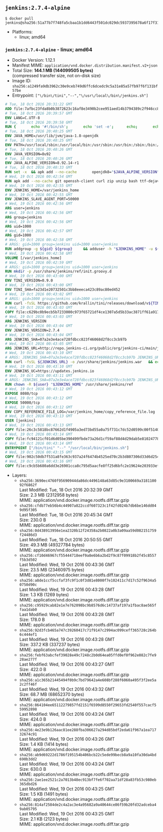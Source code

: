 ## `jenkins:2.7.4-alpine`

```console
$ docker pull jenkins@sha256:51a77b7f748fa5cbaa1b1dd6443f501dc029dc5937395678a6f17f31112ef496
```

-	Platforms:
	-	linux; amd64

### `jenkins:2.7.4-alpine` - linux; amd64

-	Docker Version: 1.12.1
-	Manifest MIME: `application/vnd.docker.distribution.manifest.v2+json`
-	Total Size: **144.1 MB (144099505 bytes)**  
	(compressed transfer size, not on-disk size)
-	Image ID: `sha256:a1249fa9db3962c30e9ceb749d6ffc6dcedc9c5a31e85a57fb97f6f131bf57be`
-	Entrypoint: `["\/bin\/tini","--","\/usr\/local\/bin\/jenkins.sh"]`

```dockerfile
# Tue, 18 Oct 2016 20:31:22 GMT
ADD file:7afbc23fda8b0b3872623c16af8e3490b2cee951aed14b3794389c2f946cc8c7 in / 
# Tue, 18 Oct 2016 20:39:57 GMT
ENV LANG=C.UTF-8
# Tue, 18 Oct 2016 20:39:58 GMT
RUN { 		echo '#!/bin/sh'; 		echo 'set -e'; 		echo; 		echo 'dirname "$(dirname "$(readlink -f "$(which javac || which java)")")"'; 	} > /usr/local/bin/docker-java-home 	&& chmod +x /usr/local/bin/docker-java-home
# Tue, 18 Oct 2016 20:40:25 GMT
ENV JAVA_HOME=/usr/lib/jvm/java-1.8-openjdk
# Tue, 18 Oct 2016 20:40:25 GMT
ENV PATH=/usr/local/sbin:/usr/local/bin:/usr/sbin:/usr/bin:/sbin:/bin:/usr/lib/jvm/java-1.8-openjdk/jre/bin:/usr/lib/jvm/java-1.8-openjdk/bin
# Tue, 18 Oct 2016 20:40:26 GMT
ENV JAVA_VERSION=8u92
# Tue, 18 Oct 2016 20:40:26 GMT
ENV JAVA_ALPINE_VERSION=8.92.14-r1
# Tue, 18 Oct 2016 20:40:33 GMT
RUN set -x 	&& apk add --no-cache 		openjdk8="$JAVA_ALPINE_VERSION" 	&& [ "$JAVA_HOME" = "$(docker-java-home)" ]
# Wed, 19 Oct 2016 00:42:54 GMT
RUN apk add --no-cache git openssh-client curl zip unzip bash ttf-dejavu coreutils
# Wed, 19 Oct 2016 00:42:55 GMT
ENV JENKINS_HOME=/var/jenkins_home
# Wed, 19 Oct 2016 00:42:55 GMT
ENV JENKINS_SLAVE_AGENT_PORT=50000
# Wed, 19 Oct 2016 00:42:56 GMT
ARG user=jenkins
# Wed, 19 Oct 2016 00:42:56 GMT
ARG group=jenkins
# Wed, 19 Oct 2016 00:42:56 GMT
ARG uid=1000
# Wed, 19 Oct 2016 00:42:57 GMT
ARG gid=1000
# Wed, 19 Oct 2016 00:42:58 GMT
# ARGS: gid=1000 group=jenkins uid=1000 user=jenkins
RUN addgroup -g ${gid} ${group}     && adduser -h "$JENKINS_HOME" -u ${uid} -G ${group} -s /bin/bash -D ${user}
# Wed, 19 Oct 2016 00:42:58 GMT
VOLUME [/var/jenkins_home]
# Wed, 19 Oct 2016 00:42:59 GMT
# ARGS: gid=1000 group=jenkins uid=1000 user=jenkins
RUN mkdir -p /usr/share/jenkins/ref/init.groovy.d
# Wed, 19 Oct 2016 00:43:00 GMT
ENV TINI_VERSION=0.9.0
# Wed, 19 Oct 2016 00:43:00 GMT
ENV TINI_SHA=fa23d1e20732501c3bb8eeeca423c89ac80ed452
# Wed, 19 Oct 2016 00:43:02 GMT
# ARGS: gid=1000 group=jenkins uid=1000 user=jenkins
RUN curl -fsSL https://github.com/krallin/tini/releases/download/v${TINI_VERSION}/tini-static -o /bin/tini && chmod +x /bin/tini   && echo "$TINI_SHA  /bin/tini" | sha1sum -c -
# Wed, 19 Oct 2016 00:43:03 GMT
COPY file:c629bc0b9ecb5b7233000c973f65721df4ce1307a5d5b33ac3871ff61a9172ff in /usr/share/jenkins/ref/init.groovy.d/tcp-slave-agent-port.groovy 
# Wed, 19 Oct 2016 00:43:03 GMT
ARG JENKINS_VERSION
# Wed, 19 Oct 2016 00:43:04 GMT
ENV JENKINS_VERSION=2.7.4
# Wed, 19 Oct 2016 00:43:04 GMT
ARG JENKINS_SHA=07a2e3e4ace728fdbcc823f46068d2f8cc3cb97b
# Wed, 19 Oct 2016 00:43:05 GMT
ARG JENKINS_URL=http://repo.jenkins-ci.org/public/org/jenkins-ci/main/jenkins-war/2.7.4/jenkins-war-2.7.4.war
# Wed, 19 Oct 2016 00:43:10 GMT
# ARGS: JENKINS_SHA=07a2e3e4ace728fdbcc823f46068d2f8cc3cb97b JENKINS_URL=http://repo.jenkins-ci.org/public/org/jenkins-ci/main/jenkins-war/2.7.4/jenkins-war-2.7.4.war gid=1000 group=jenkins uid=1000 user=jenkins
RUN curl -fsSL ${JENKINS_URL} -o /usr/share/jenkins/jenkins.war   && echo "${JENKINS_SHA}  /usr/share/jenkins/jenkins.war" | sha1sum -c -
# Wed, 19 Oct 2016 00:43:10 GMT
ENV JENKINS_UC=https://updates.jenkins.io
# Wed, 19 Oct 2016 00:43:11 GMT
# ARGS: JENKINS_SHA=07a2e3e4ace728fdbcc823f46068d2f8cc3cb97b JENKINS_URL=http://repo.jenkins-ci.org/public/org/jenkins-ci/main/jenkins-war/2.7.4/jenkins-war-2.7.4.war gid=1000 group=jenkins uid=1000 user=jenkins
RUN chown -R ${user} "$JENKINS_HOME" /usr/share/jenkins/ref
# Wed, 19 Oct 2016 00:43:12 GMT
EXPOSE 8080/tcp
# Wed, 19 Oct 2016 00:43:12 GMT
EXPOSE 50000/tcp
# Wed, 19 Oct 2016 00:43:12 GMT
ENV COPY_REFERENCE_FILE_LOG=/var/jenkins_home/copy_reference_file.log
# Wed, 19 Oct 2016 00:43:13 GMT
USER [jenkins]
# Wed, 19 Oct 2016 00:43:13 GMT
COPY file:26c3c5818bc87662d1f4905a3ed73bd55a0a75f731c7dc52d0599c00f51408e9 in /usr/local/bin/jenkins-support 
# Wed, 19 Oct 2016 00:43:14 GMT
COPY file:fc94121cf01d6d05be390499fbde73a26d1cf59af88d4d29dab5e81024778028 in /usr/local/bin/jenkins.sh 
# Wed, 19 Oct 2016 00:43:14 GMT
ENTRYPOINT ["/bin/tini" "--" "/usr/local/bin/jenkins.sh"]
# Wed, 19 Oct 2016 00:43:15 GMT
COPY file:902c50db7f531a8fe363c937a24f6474b4525ed70c2b3d807306d33d6d254a9d in /usr/local/bin/plugins.sh 
# Wed, 19 Oct 2016 00:43:16 GMT
COPY file:c9cb5b680a6dd3e26901cca8c795d5aacfe8ff25d6bfc2e19624e203933efea7 in /usr/local/bin/install-plugins.sh 
```

-	Layers:
	-	`sha256:3690ec4760f95690944da86dc4496148a63d85c9e3100669a318110092f6862f`  
		Last Modified: Tue, 18 Oct 2016 20:32:39 GMT  
		Size: 2.3 MB (2312958 bytes)  
		MIME: application/vnd.docker.image.rootfs.diff.tar.gzip
	-	`sha256:cfdb77eb56b4c44907a822ccdf607323c1f42fd024b7db6be146dd049d95f305`  
		Last Modified: Tue, 18 Oct 2016 20:45:34 GMT  
		Size: 230.0 B  
		MIME: application/vnd.docker.image.rootfs.diff.tar.gzip
	-	`sha256:0d438913956e1ea2320b12f24358a2b0822a0b3a09aa59d082151759f24486d3`  
		Last Modified: Tue, 18 Oct 2016 20:50:55 GMT  
		Size: 49.3 MB (49327784 bytes)  
		MIME: application/vnd.docker.image.rootfs.diff.tar.gzip
	-	`sha256:cf10d46967cf55444718eef9a8e6b6a2bd2f9c87f09918b2f45c8557f5b3d502`  
		Last Modified: Wed, 19 Oct 2016 00:43:36 GMT  
		Size: 23.5 MB (23460975 bytes)  
		MIME: application/vnd.docker.image.rootfs.diff.tar.gzip
	-	`sha256:a8de1ccf5ccfaf3fc9f1c0f3d81e8000f7e102411c7d17c52f9634a50750d90c`  
		Last Modified: Wed, 19 Oct 2016 00:43:28 GMT  
		Size: 1.3 KB (1269 bytes)  
		MIME: application/vnd.docker.image.rootfs.diff.tar.gzip
	-	`sha256:c95929cab82e1e7e762098bc9b8576d6c14737af197a1fbac8ae565ffaa1dab0`  
		Last Modified: Wed, 19 Oct 2016 00:43:28 GMT  
		Size: 178.0 B  
		MIME: application/vnd.docker.image.rootfs.diff.tar.gzip
	-	`sha256:92d3fcb465a747c39260417c71f9147c2994ac099ceff365728c264b6c444ef1`  
		Last Modified: Wed, 19 Oct 2016 00:43:28 GMT  
		Size: 337.2 KB (337237 bytes)  
		MIME: application/vnd.docker.image.rootfs.diff.tar.gzip
	-	`sha256:febf63abcfef39028e49c7248c2b0d64ea05ffd0ef0f962e082c7fe928ae277f`  
		Last Modified: Wed, 19 Oct 2016 00:43:27 GMT  
		Size: 422.0 B  
		MIME: application/vnd.docker.image.rootfs.diff.tar.gzip
	-	`sha256:a1c365b21445494f0b9c7bd79642a4e608bf288f6060a495f3f2ee5a2c2ff46f`  
		Last Modified: Wed, 19 Oct 2016 00:43:32 GMT  
		Size: 68.7 MB (68652370 bytes)  
		MIME: application/vnd.docker.image.rootfs.diff.tar.gzip
	-	`sha256:864104ee65112279857fd2151f6599d8550f29653fd2540f557cacf559952898`  
		Last Modified: Wed, 19 Oct 2016 00:43:24 GMT  
		Size: 424.0 B  
		MIME: application/vnd.docker.image.rootfs.diff.tar.gzip
	-	`sha256:4e23e9b126aac81ee288fba306627a294d85bdf2eda61f967a1ea71732674c91`  
		Last Modified: Wed, 19 Oct 2016 00:43:26 GMT  
		Size: 1.4 KB (1414 bytes)  
		MIME: application/vnd.docker.image.rootfs.diff.tar.gzip
	-	`sha256:ab9d69222d1786f195154b406bcb22c5ede99becb8a9a10fa30da4bd690b3dd2`  
		Last Modified: Wed, 19 Oct 2016 00:43:24 GMT  
		Size: 630.0 B  
		MIME: application/vnd.docker.image.rootfs.diff.tar.gzip
	-	`sha256:2ae1ee2521c2a7013b48ec913bf7fe6f702aa71df28a83fb53c980eb365dbd26`  
		Last Modified: Wed, 19 Oct 2016 00:43:25 GMT  
		Size: 1.5 KB (1491 bytes)  
		MIME: application/vnd.docker.image.rootfs.diff.tar.gzip
	-	`sha256:814af2584de2c4a2ac3e4a95682a9a40644ce86f59b20fd32adceba49ab05795`  
		Last Modified: Wed, 19 Oct 2016 00:43:25 GMT  
		Size: 2.1 KB (2123 bytes)  
		MIME: application/vnd.docker.image.rootfs.diff.tar.gzip
